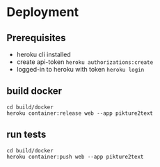 Deployment
==========

## Prerequisites

* heroku cli installed
* create api-token `heroku authorizations:create`
* logged-in to heroku with token `heroku login`

## build docker

    cd build/docker
    heroku container:release web --app pikture2text 
    
## run tests

    cd build/docker
    heroku container:push web --app pikture2text 
